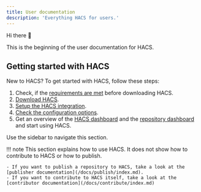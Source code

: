 ```yaml
---
title: User documentation
description: 'Everything HACS for users.'
---
```

Hi there :wave:

This is the beginning of the user documentation for HACS.

## Getting started with HACS

New to HACS? To get started with HACS, follow these steps:

1. Check, if the [requirements are met](/docs/use/download/prerequisites.md) before downloading HACS.
2. [Download HACS](/docs/use/download/download.md).
3. [Setup the HACS integration](/docs/use/configuration/basic.md).
4. [Check the configuration options](/docs/use/configuration/options.md).
5. Get an overview of the [HACS dashboard](/docs/use/dashboard.md) and the [repository dashboard](/docs/use/repository_dashboard.md) and start using HACS.

Use the sidebar to navigate this section.

!!! note
    This section explains how to use HACS. It does not show how to contribute to HACS or how to publish.

    - If you want to publish a repository to HACS, take a look at the [publisher documentation](/docs/publish/index.md).
    - If you want to contribute to HACS itself, take a look at the [contributor documentation](/docs/contribute/index.md)
